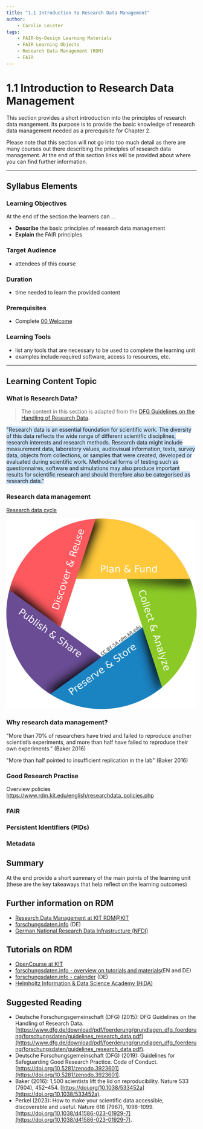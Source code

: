 ```yaml
---
title: "1.1 Introduction to Research Data Management"
author: 
    - Carolin Leister
tags: 
    - FAIR-by-Design Learning Materials
    - FAIR Learning Objects
    - Research Data Management (RDM)
    - FAIR
---
```


# 1.1 Introduction to Research Data Management

This section provides a short introduction into the principles of research data mangement. Its purpose is to provide the basic knowledge of research data management needed as a prerequisite for Chapter 2.

Please note that this section will not go into too much detail as there are many courses out there describing the principles of research data management. At the end of this section links will be provided about where you can find further information.


---

## Syllabus Elements
### Learning Objectives
At the end of the section the learners can ...

- **Describe** the basic principles of research data management
- **Explain** the FAIR principles

### Target Audience
- attendees of this course

### Duration
- time needed to learn the provided content

### Prerequisites
- Complete [00 Welcome](../00%20Welcome/Welcome_content.md)

### Learning Tools

- list any tools that are necessary to be used to complete the learning unit
- examples include required software, access to resources, etc.

---


## Learning Content Topic

### What is Research Data?

>The content in this section is adapted from the [DFG Guidelines on the Handling of Research Data](https://www.dfg.de/download/pdf/foerderung/grundlagen_dfg_foerderung/forschungsdaten/guidelines_research_data.pdf.).

<span style="background:rgba(160, 204, 246, 0.55)">"Research data is an essential foundation for scientific work. The diversity of this data reflects the wide range of different scientific disciplines, research interests and research methods. Research data might include measurement data, laboratory values, audiovisual information, texts, survey data, objects from collections, or samples that were created, developed or evaluated during scientific work. Methodical forms of testing such as questionnaires, software and simulations may also produce important results for scientific research and should therefore also be categorised as research data."</span>

### Research data management

[Research data cycle ](https://www.rdm.kit.edu/english/researchdata_cycle.php)

![Research Data Life Cycle](attachments/FDM-Zyklus_CC.png)
### Why research data management?

"More than 70% of researchers have tried and failed to reproduce another scientist’s experiments, and more than half have failed to reproduce their own experiments." (Baker 2016)

"More than half pointed to insufficient replication in the lab" (Baker 2016)
### Good Research Practise

Overview policies https://www.rdm.kit.edu/english/researchdata_policies.php

### FAIR

### Persistent Identifiers (PIDs)

### Metadata
## Summary

At the end provide a short summary of the main points of the learning unit (these are the key takeaways that help reflect on the learning outcomes)

## Further information on RDM

- [Research Data Management at KIT RDM@KIT](https://www.rdm.kit.edu/english/index.php)
- [forschungsdaten.info](https://forschungsdaten.info/) (DE)
- [German National Research Data Infrastructure (NFDI)](https://www.nfdi.de/?lang=en)

## Tutorials on RDM

- [OpenCourse at KIT](https://opencourses.kit.edu/goto.php?target=crs_1206&client_id=opencourses)
- [forschungsdaten.info - overview on tutorials and materials](https://forschungsdaten.info/praxis-kompakt/tutorials-kurse-und-anleitungen/)(EN and DE)
- [forschungsdaten.info - calender](https://forschungsdaten.info/kalender-index/) (DE)
- [Helmholtz Information & Data Science Academy (HiDA)](https://www.helmholtz-hida.de/course-catalog/en/)

## Suggested Reading
- Deutsche Forschungsgemeinschaft (DFG) (2015): DFG Guidelines on the Handling of Research Data. [https://www.dfg.de/download/pdf/foerderung/grundlagen_dfg_foerderung/forschungsdaten/guidelines_research_data.pdf](https://www.dfg.de/download/pdf/foerderung/grundlagen_dfg_foerderung/forschungsdaten/guidelines_research_data.pdf).
- Deutsche Forschungsgemeinschaft (DFG) (2019): Guidelines for Safeguarding Good Research Practice. Code of Conduct. [https://doi.org/10.5281/zenodo.3923601](https://doi.org/10.5281/zenodo.3923601).
- Baker (2016): 1,500 scientists lift the lid on reproducibility. Nature 533 (7604), 452–454. [https://doi.org/10.1038/533452a](https://doi.org/10.1038/533452a).
- Perkel (2023): How to make your scientific data accessible, discoverable and useful. Nature 618 (7967), 1098–1099. [https://doi.org/10.1038/d41586-023-01929-7](https://doi.org/10.1038/d41586-023-01929-7).

